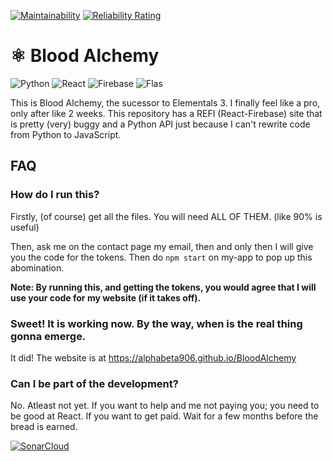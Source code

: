 [![Maintainability](https://api.codeclimate.com/v1/badges/33f313b31f240d402d01/maintainability)](https://codeclimate.com/github/AlphaBeta906/BloodAlchemy/maintainability)
[![Reliability Rating](https://sonarcloud.io/api/project_badges/measure?project=AlphaBeta906_BloodAlchemy&metric=reliability_rating)](https://sonarcloud.io/summary/new_code?id=AlphaBeta906_BloodAlchemy)
# ⚛️ Blood Alchemy
![Python](https://img.shields.io/badge/Python-14354C?style=for-the-badge&logo=python&logoColor=white)
![React](https://img.shields.io/badge/React-20232A?style=for-the-badge&logo=react&logoColor=61DAFB)
![Firebase](https://img.shields.io/badge/firebase-eee?style=for-the-badge&logo=firebase&logoColor=FFCA28)
![Flas](https://img.shields.io/badge/Flask-000000?style=for-the-badge&logo=flask&logoColor=white)

This is Blood Alchemy, the sucessor to Elementals 3. I finally feel like a pro, only after like 2 weeks. This repository has a REFI (React-Firebase) site that is pretty (very) buggy and a Python API just because I can't rewrite code from Python to JavaScript.

## FAQ

### How do I run this?
Firstly, (of course) get all the files. You will need ALL OF THEM. (like 90% is useful)

Then, ask me on the contact page my email, then and only then I will give you the code for the tokens. Then do `npm start` on my-app to pop up this abomination.

**Note: By running this, and getting the tokens, you would agree that I will use your code for my website (if it takes off).**

### Sweet! It is working now. By the way, when is the real thing gonna emerge.
It did! The website is at https://alphabeta906.github.io/BloodAlchemy

### Can I be part of the development?
No. Atleast not yet. If you want to help and me not paying you; you need to be good at React. If you want to get paid. Wait for a few months before the bread is earned.

[![SonarCloud](https://sonarcloud.io/images/project_badges/sonarcloud-orange.svg)](https://sonarcloud.io/summary/new_code?id=AlphaBeta906_BloodAlchemy)
